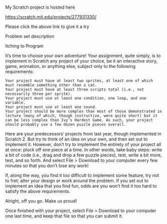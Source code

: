 My Scratch project is hosted here

https://scratch.mit.edu/projects/277931330/

Please click the above link to give it a try


Problem set description

Itching to Program

It’s time to choose your own adventure! Your assignment, quite simply, is to implement in Scratch any project of your choice, be it an interactive story, game, animation, or anything else, subject only to the following requirements:

    Your project must have at least two sprites, at least one of which must resemble something other than a cat.
    Your project must have at least three scripts total (i.e., not necessarily three per sprite).
    Your project must use at least one condition, one loop, and one variable.
    Your project must use at least one sound.
    Your project should be more complex than most of those demonstrated in lecture (many of which, though instructive, were quite short) but it can be less complex than Ivy’s Hardest Game. As such, your project should probably use a few dozen puzzle pieces overall.

Here are your predecessors’ projects from last year, though implemented in Scratch 2. But try to think of an idea on your own, and then set out to implement it. However, don’t try to implement the entirety of your project all at once: pluck off one piece at a time. In other words, take baby steps: write a bit of code (i.e., drag and drop a few puzzle pieces), test, write a bit more, test, and so forth. And select File > Download to your computer every few minutes so that you don’t lose any work!

If, along the way, you find it too difficult to implement some feature, try not to fret; alter your design or work around the problem. If you set out to implement an idea that you find fun, odds are you won’t find it too hard to satisfy the above requirements.

Alright, off you go. Make us proud!

Once finished with your project, select File > Download to your computer one last time, and keep that file so that you can submit it.
